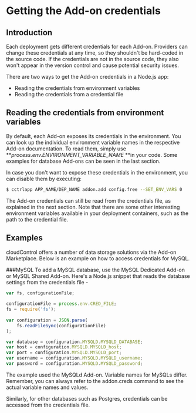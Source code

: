 # Getting the Add-on credentials 

## Introduction
Each deployment gets different credentials for each Add-on. Providers can change these credentials at any time, so they shouldn't be hard-coded in the source code. If the credentials are not in the source code, they also won't appear in the version control and cause potential security issues.

There are two ways to get the Add-on credentials in a Node.js app:

 - Reading the credentials from environment variables
 - Reading the credentials from a credential file

## Reading the credentials from environment variables 
By default, each Add-on exposes its credentials in the environment. You can look up the individual environment variable names in the respective Add-on documentation. To read them, simply use ***process.env.ENVIRONMENT_VARIABLE_NAME* **in your code. Some examples for database Add-ons can be seen in the last section.

In case you don't want to expose these credentials in the environment, you can disable them by executing:

~~~bash
$ cctrlapp APP_NAME/DEP_NAME addon.add config.free --SET_ENV_VARS 0
~~~

The Add-on credentials can still be read from the credentials file, as explained in the next section. Note that there are some other interesting environment variables available in your deployment containers, such as the path to the credential file.

## Examples 
cloudControl offers a number of data storage solutions via the Add-on Marketplace. Below is an example on how to access credentials for MySQL. 

###MySQL
To add a MySQL database, use the MySQL Dedicated Add-on or MySQL Shared Add-on.
Here's a Node.js snippet that reads the database settings from the credentials file -

~~~node.js
var fs, configurationFile;
 
configurationFile = process.env.CRED_FILE; 
fs = require('fs');
 
var configuration = JSON.parse(
    fs.readFileSync(configurationFile)
);

var database = configuration.MYSQLD.MYSQLD_DATABASE;
var host = configuration.MYSQLD.MYSQLD_host;
var port = configuration.MYSQLD.MYSQLD_port;
var username = configuration.MYSQLD.MYSQLD_username;
var password = configuration.MYSQLD.MYSQLD_password; 
~~~

The example used the MySQLd Add-on. Variable names for MySQLs differ. Remember, you can always refer to the addon.creds command to see the actual variable names and values.

Similarly, for other databases such as Postgres, credentials can be accessed from the credentials file. 

